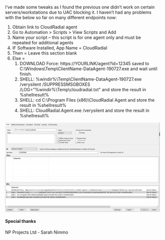 I’ve made some tweaks as I found the previous one didn’t work on certain servers/workstations due to UAC blocking it. I haven’t had any problems with the below so far on many different endpoints now:
 
1. Obtain link to CloudRadial agent
1. Go to Automation > Scripts > View Scripts and Add
1. Name your script – this script is for one agent only and must be repeated for additional agents
1. IF Software Installed, App Name = CloudRadial
1. Then = Leave this section blank
1. Else =
   1. DOWNLOAD Force: https://YOURLINK/agent?id=12345 saved to C:\Windows\Temp\ClientName-DataAgent-190727.exe and wait until finish.
   1. SHELL: %windir%\Temp\ClientName-DataAgent-190727.exe /verysilent /SUPPRESSMSGBOXES /LOG="%windir%\Temp\cloudradial.txt" and store the result in %shellresult%
   1. SHELL: cd C:\Program Files (x86)\CloudRadial Agent and store the result in %shellresult% 
   1. SHELL: CloudRadial.Agent.exe /verysilent and store the result in %shellresult%
 
![Screenshot](image.png)
 
#### Special thanks

NP Projects Ltd - Sarah Nimmo

